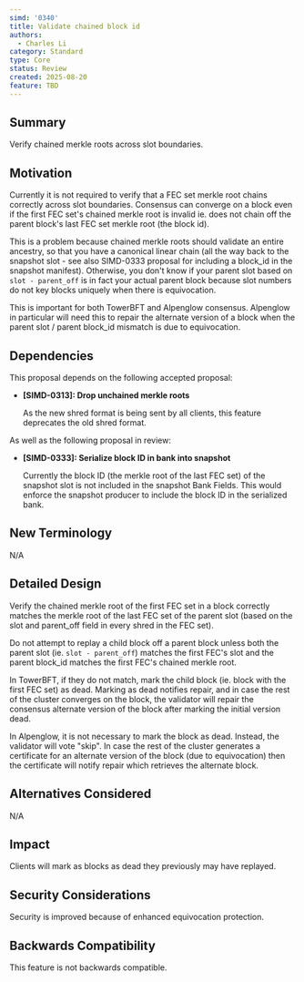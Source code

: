 ```yaml
---
simd: '0340'
title: Validate chained block id
authors:
  - Charles Li
category: Standard
type: Core
status: Review
created: 2025-08-20
feature: TBD
---
```


## Summary

Verify chained merkle roots across slot boundaries.

## Motivation

Currently it is not required to verify that a FEC set merkle root chains
correctly across slot boundaries. Consensus can converge on a block even
if the first FEC set's chained merkle root is invalid ie. does not chain
off the parent block's last FEC set merkle root (the block id).

This is a problem because chained merkle roots should validate an entire
ancestry, so that you have a canonical linear chain (all the way back to
the snapshot slot - see also SIMD-0333 proposal for including a block_id
in the snapshot manifest). Otherwise, you don't know if your parent slot
based on `slot - parent_off` is in fact your actual parent block because
slot numbers do not key blocks uniquely when there is equivocation.

This is important for both TowerBFT and Alpenglow consensus.  Alpenglow
in particular will need this to repair the alternate version of a block
when the parent slot / parent block_id mismatch is due to equivocation.

## Dependencies

This proposal depends on the following accepted proposal:

- **[SIMD-0313]: Drop unchained merkle roots**

    As the new shred format is being sent by all clients, this feature
    deprecates the old shred format.

As well as the following proposal in review:

- **[SIMD-0333]: Serialize block ID in bank into snapshot**

    Currently the block ID (the merkle root of the last FEC set) of the
    snapshot slot is not included in the snapshot Bank Fields. This
    would enforce the snapshot producer to include the block ID in the
    serialized bank.

## New Terminology

N/A

## Detailed Design

Verify the chained merkle root of the first FEC set in a block correctly
matches the merkle root of the last FEC set of the parent slot (based on
the slot and parent_off field in every shred in the FEC set).

Do not attempt to replay a child block off a parent block unless both
the parent slot (ie. `slot - parent_off`) matches the first FEC's slot
and the parent block_id matches the first FEC's chained merkle root.

In TowerBFT, if they do not match, mark the child block (ie. block with
the first FEC set) as dead. Marking as dead notifies repair, and in case
the rest of the cluster converges on the block, the validator will
repair the consensus alternate version of the block after marking the
initial version dead.

In Alpenglow, it is not necessary to mark the block as dead. Instead,
the validator will vote "skip". In case the rest of the cluster
generates a certificate for an alternate version of the block (due to
equivocation) then the certificate will notify repair which retrieves
the alternate block.

## Alternatives Considered

N/A

## Impact

Clients will mark as blocks as dead they previously may have replayed.

## Security Considerations

Security is improved because of enhanced equivocation protection.

## Backwards Compatibility

This feature is not backwards compatible.
